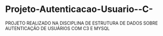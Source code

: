 # Projeto-Autenticacao-Usuario--C-
PROJETO REALIZADO NA DISCIPLINA DE ESTRUTURA DE DADOS SOBRE AUTENTICAÇÃO DE USUÁRIOS COM C3 E MYSQL
